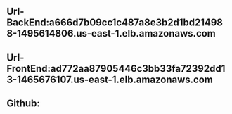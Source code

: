 ## Url-BackEnd:a666d7b09cc1c487a8e3b2d1bd214988-1495614806.us-east-1.elb.amazonaws.com
## Url-FrontEnd:ad772aa87905446c3bb33fa72392dd13-1465676107.us-east-1.elb.amazonaws.com
## Github: 
